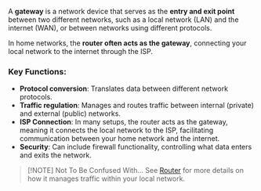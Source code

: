 A **gateway** is a network device that serves as the **entry and exit point** between two different networks, such as a local network (LAN) and the internet (WAN), or between networks using different protocols.

In home networks, the **router often acts as the gateway**, connecting your local network to the internet through the ISP.

### Key Functions:
- **Protocol conversion**: Translates data between different network protocols.
- **Traffic regulation**: Manages and routes traffic between internal (private) and external (public) networks.
- **ISP Connection**: In many setups, the router acts as the gateway, meaning it connects the local network to the ISP, facilitating communication between your home network and the internet.
- **Security**: Can include firewall functionality, controlling what data enters and exits the network.


> [!NOTE] Not To Be Confused With...
> See [Router](Router.md) for more details on how it manages traffic within your local network.
